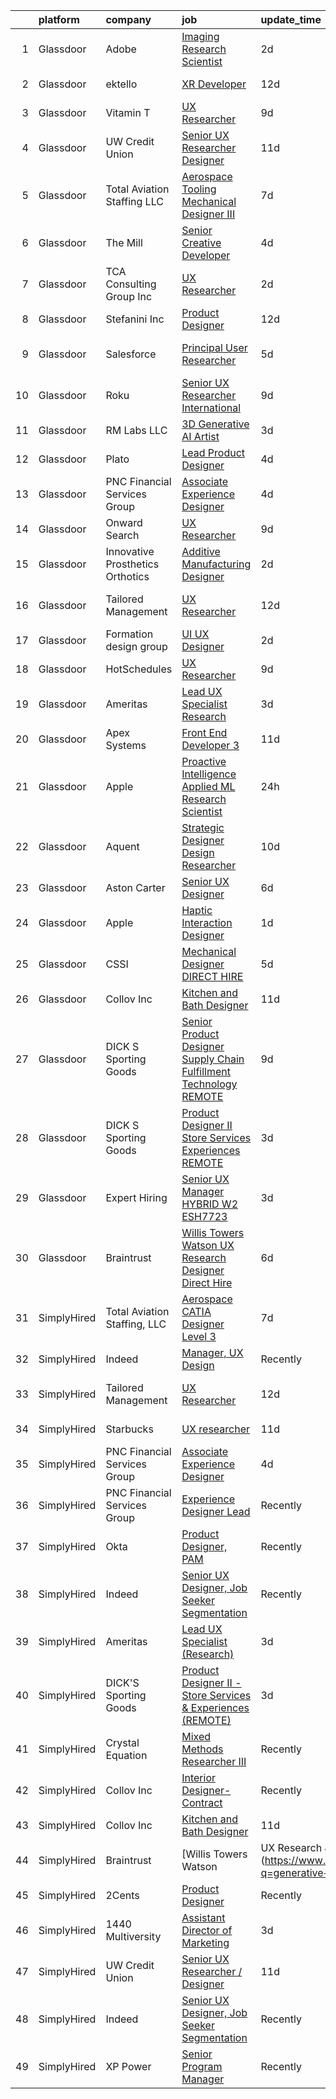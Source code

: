 

|    | platform    | company                            | job                                                                                                                                                                                                                                                                                                                                                                                                                                                                                                                                                                                                                                                                                                                                                                                                                                                                                                                                                                                                                                                                                                                                                                                                                                                                                                                                                                                                       | update_time   | location                       |
|---:|:------------|:-----------------------------------|:----------------------------------------------------------------------------------------------------------------------------------------------------------------------------------------------------------------------------------------------------------------------------------------------------------------------------------------------------------------------------------------------------------------------------------------------------------------------------------------------------------------------------------------------------------------------------------------------------------------------------------------------------------------------------------------------------------------------------------------------------------------------------------------------------------------------------------------------------------------------------------------------------------------------------------------------------------------------------------------------------------------------------------------------------------------------------------------------------------------------------------------------------------------------------------------------------------------------------------------------------------------------------------------------------------------------------------------------------------------------------------------------------------|:--------------|:-------------------------------|
|  1 | Glassdoor   | Adobe                              | [Imaging Research Scientist](https://www.glassdoor.com/partner/jobListing.htm?pos=122&ao=1136043&s=58&guid=00000183c0bc4b289ddb04e66ad9a3df&src=GD_JOB_AD&t=SR&vt=w&cs=1_37c4c37f&cb=1665385909584&jobListingId=1008193514053&jrtk=3-0-1gf0boivti9hr801-1gf0boj0gi9gs800-f6d4fb90b11f2144-)                                                                                                                                                                                                                                                                                                                                                                                                                                                                                                                                                                                                                                                                                                                                                                                                                                                                                                                                                                                                                                                                                                               | 2d            | Seattle, WA                    |
|  2 | Glassdoor   | ektello                            | [XR Developer](https://www.glassdoor.com/partner/jobListing.htm?pos=106&ao=1110586&s=58&guid=00000183c0bc4b289ddb04e66ad9a3df&src=GD_JOB_AD&t=SR&vt=w&ea=1&cs=1_1044a1c8&cb=1665385909583&jobListingId=1008165877095&cpc=F4EED0218A761C36&jrtk=3-0-1gf0boivti9hr801-1gf0boj0gi9gs800-9252e1383beff854--6NYlbfkN0CLjQmfy67UqlWxJvyH5uxFrQGBFL1cdeZdgq-fUlKTlikjnfIyJ3g14UIocJ4LupEUSH_i4Km79u8aPns5QGudzPpZihbyWjHT3MlPDQZx-NZRJ-kKyR8XI7O7980XhdMgDOg9XJsbhTU-TeVE4XKYiyHUODj3BRcNUGsJGACEaIaVv3AGx_D4LVO6oyW-jC-noUM5ZP9Bk77J2u-Prxu2YKDDuYHdVMLfB61odYYdIqd3k0hdTcycg9WXmn5v396wXMeqiLlUXuRkB5quYHjRE0zBwPwnRh4jtJQ-sz0zTkwU45Yi1rk2b28V0smLdHn55gs2aytlRBZHtUSpv7BZboNGbQ-Id3bwKhs8IfdQ3Yju4tdQ1L1yXost_G1kIqS5EbdvbAy-802bxm3NT7gJelSm3mOvzf2mFv6r8EdeTXi2r3FhaVwh3IHkCUUWylNAcvBLM5uTE_efEjl-oSGByZ7xvyQ6GSDXc-lydfTvH9GPky3q7oC-TRA83ft8rO5OiP7Na98-kbHkYtlH5G39tl0F5zzrrnkN4tNbxQRYdT_POnlHFaeqDBEAN0Cjmxe4uRMlk1jqTUH4n-sL8KJwac36Hy2CAcaksOE5TmXNX3CpH0zB0n-TcTBlDQwVsbmUU4ZXDKZKhmfSwf1esXwEb8d86UasNH4%3D)                                                                                                                                                                                                                                                                                                                                                                                     | 12d           | New York, NY                   |
|  3 | Glassdoor   | Vitamin T                          | [UX Researcher](https://www.glassdoor.com/partner/jobListing.htm?pos=109&ao=1110586&s=58&guid=00000183c0bc4b289ddb04e66ad9a3df&src=GD_JOB_AD&t=SR&vt=w&cs=1_9f13d9f8&cb=1665385909583&jobListingId=1008175259890&cpc=9908D8D4413DBB8A&jrtk=3-0-1gf0boivti9hr801-1gf0boj0gi9gs800-dd7580845842f070--6NYlbfkN0DMrcEu7yrtATojKJA7cEzGQ3FdRGWLh0CZQInL4ECGI6k5tN82kdM0cJmh4vC7GgjJJwI5rzDshuaxiqNJD81Zw3DA8EAi9K6BYsTzvNnMGmq623DCVPNYKFfUttEtnREU3rY_Qi7Y-H5aNTjLE6_JYKpwbOzbyeF_5oZ3ppALSfuYshaHRvU-w80pt4UYH5Y8eq5PvfYYpTDGsb2LW4GTqQhyILwjPT1i7t0DEjJSZwoozBTtWqM0vNYKVfPmGCYe5Avfs1_PaPKm8bgXcih55Kwl9uMxWNsQfmzjVbJsNFNTIKrb0jVhmGiOSgbj-62JcTR59Up9ea-TlYQm2T_c_87URPo8CkSIvgMV-ikSb4g3IM28wGpRvX7i0BXiR0iJgB1vCByLZ1uAGCQiWC0312hmMdwC2YSXRznlkdq9_dVk6ktc6jQfAG2lXyGK08GjcgDehnQ8XRiRRUnuPDryRRyKLg2Xx_UPPsJoJNeUOQ%3D%3D)                                                                                                                                                                                                                                                                                                                                                                                                                                                                                                                                                                           | 9d            | Cambridge, MA                  |
|  4 | Glassdoor   | UW Credit Union                    | [Senior UX Researcher   Designer](https://www.glassdoor.com/partner/jobListing.htm?pos=102&ao=1110586&s=58&guid=00000183c0bc4b289ddb04e66ad9a3df&src=GD_JOB_AD&t=SR&vt=w&cs=1_9df1d470&cb=1665385909582&jobListingId=1008167431830&cpc=6193B0C32834B022&jrtk=3-0-1gf0boivti9hr801-1gf0boj0gi9gs800-5b6c1cbcf56dad8f--6NYlbfkN0AU63H9uwDUTorMV5tE7tjdOhY5Vk5URx2VAQJgSQhP6gihrrVbwhDFP7HoAuPtJhq8zNBCj3EzwvSByoy4I7WKrUoaqgxh_ItHerODdkTtsoh4B1F2_tKIoVYJzk4sbKHtdT3l4K-0bbYYTkOwE3gq4_KA_ika2S9zOBosxz907iexNGlmLPBH2mo0fNOlmLmxHzidIBumHNKivGE_XuWEHoV-kuMgUfh-K7wv_Nppx5KR6iO-3HQmeerfO96xlaWamnOg6x57iwkvmT8p4jcIr7MSqvT5ryi9PXzEnyczKqp3RkX3v0SLJN2P9rsMdwSO4gFIhOz9-V9If8UANum6Ix7pXfllacuW_ztVkaDP-VRnj-qSulb7PFjR3dztnbjYFhMpk5zsGjSw0cvzMAz3ZU2IsL0VpLzX-q3_S6lRzUXXVv1_xd04JENFsJKK0yMiH_RhJlILNCZzU9D_vEzDztiKzLWvv3VAroowThmWLTeIAffmUCs0AfBW4UamUIv9Y6tmvByGDbyq1jZYnQo2NepV5l5rv2_PfmtBKdTexhwqRtD6AqOrIQ2ba7jd4f8xoJY7bRmDJ0Iy4sSU8m00Dy8CVKNNmmxz1lZuAJuhKRsMTbCUaFynOfLIIG9GM4jlW82W08-GHoDLYeUjthvxXNpXrTzfnBroelxxJUWq9V6rVt5hIv-dqEh8hoI5izuYDNXLpwK6Gf9P89TqCcj9erxPMx6JpJiXl-2tbPQSCg%3D%3D)                                                                                                                                                                                                                                                                                         | 11d           | Madison, WI                    |
|  5 | Glassdoor   | Total Aviation Staffing  LLC       | [Aerospace Tooling Mechanical Designer III](https://www.glassdoor.com/partner/jobListing.htm?pos=120&ao=1136043&s=58&guid=00000183c0bc4b289ddb04e66ad9a3df&src=GD_JOB_AD&t=SR&vt=w&ea=1&cs=1_9a70fc43&cb=1665385909584&jobListingId=1008178285821&jrtk=3-0-1gf0boivti9hr801-1gf0boj0gi9gs800-14916aebb381b6bd-)                                                                                                                                                                                                                                                                                                                                                                                                                                                                                                                                                                                                                                                                                                                                                                                                                                                                                                                                                                                                                                                                                           | 7d            | Macomb, MI                     |
|  6 | Glassdoor   | The Mill                           | [Senior Creative Developer](https://www.glassdoor.com/partner/jobListing.htm?pos=130&ao=1136043&s=58&guid=00000183c0bc4b289ddb04e66ad9a3df&src=GD_JOB_AD&t=SR&vt=w&ea=1&cs=1_5146fbef&cb=1665385909585&jobListingId=1008187777918&jrtk=3-0-1gf0boivti9hr801-1gf0boj0gi9gs800-25596ddad6d95f86-)                                                                                                                                                                                                                                                                                                                                                                                                                                                                                                                                                                                                                                                                                                                                                                                                                                                                                                                                                                                                                                                                                                           | 4d            | New York, NY                   |
|  7 | Glassdoor   | TCA Consulting Group Inc           | [UX Researcher](https://www.glassdoor.com/partner/jobListing.htm?pos=108&ao=1110586&s=58&guid=00000183c0bc4b289ddb04e66ad9a3df&src=GD_JOB_AD&t=SR&vt=w&ea=1&cs=1_7631dc40&cb=1665385909584&jobListingId=1008191866572&cpc=FB7E4A1762AE5BEC&jrtk=3-0-1gf0boivti9hr801-1gf0boj0gi9gs800-58e9fc601384b676--6NYlbfkN0Aobqe4mQdrTym_OyFCqzynb13PIBNU1hL0lnlL5gTMpN6pH52VqJXUalRLeDBbiOtm-T795uopP4mid7x0bzoLjTREhWAuCsl0HDwgo0NxxVr0VaHV_KE4h_OhC3Drg72oKTdeEgqxq7NJbAjtNRVtb7BvYUfwMnbfv_m1iQolSESJnK9EB-DlVPHueQG_aXpaN66bWaaieT9I2Oqj3su7wUxvLnqvLhkpL3EGeoUeiwN0S1C3mdEhPxYmS7SlrOd5GFUqybutL3If5Y9cWJ64uLg64YkLsnOgZ2efThyoy6qo7t3HfNM0lhlRMbxkyY7raf1GbgDSnee0AfFvZXyArtwD8LTuSRltKWdAktMcRTgiZbu2lFWOUZS7jmvIyuCX38cprtmLzukHd3WibDDiAwPiUD0Xz4VKfmSRrxzFd5RGRhjIU6RC7mJZdW_DDUOFYoSXHM-p9jOLC_nRoWtobXkN1WKImMrbN1SGHYmB7JQUuAAoEAQ8mSF2YIw5pf5lY18i_PbnuMHf0autzu6e)                                                                                                                                                                                                                                                                                                                                                                                                                                                                                                                                  | 2d            | New York, NY                   |
|  8 | Glassdoor   | Stefanini  Inc                     | [Product Designer](https://www.glassdoor.com/partner/jobListing.htm?pos=126&ao=1136043&s=58&guid=00000183c0bc4b289ddb04e66ad9a3df&src=GD_JOB_AD&t=SR&vt=w&cs=1_863e2509&cb=1665385909584&jobListingId=1008166585383&jrtk=3-0-1gf0boivti9hr801-1gf0boj0gi9gs800-ea6be0aa00185b4c-)                                                                                                                                                                                                                                                                                                                                                                                                                                                                                                                                                                                                                                                                                                                                                                                                                                                                                                                                                                                                                                                                                                                         | 12d           | Dearborn, MI                   |
|  9 | Glassdoor   | Salesforce                         | [Principal User Researcher](https://www.glassdoor.com/partner/jobListing.htm?pos=127&ao=1136043&s=58&guid=00000183c0bc4b289ddb04e66ad9a3df&src=GD_JOB_AD&t=SR&vt=w&cs=1_9fb3fb13&cb=1665385909585&jobListingId=1008182486626&jrtk=3-0-1gf0boivti9hr801-1gf0boj0gi9gs800-6e34674d59108af0-)                                                                                                                                                                                                                                                                                                                                                                                                                                                                                                                                                                                                                                                                                                                                                                                                                                                                                                                                                                                                                                                                                                                | 5d            | San Francisco, CA              |
| 10 | Glassdoor   | Roku                               | [Senior UX Researcher  International](https://www.glassdoor.com/partner/jobListing.htm?pos=123&ao=1136043&s=58&guid=00000183c0bc4b289ddb04e66ad9a3df&src=GD_JOB_AD&t=SR&vt=w&cs=1_8988a25b&cb=1665385909584&jobListingId=1008174998383&jrtk=3-0-1gf0boivti9hr801-1gf0boj0gi9gs800-34e8317bc039f4e8-)                                                                                                                                                                                                                                                                                                                                                                                                                                                                                                                                                                                                                                                                                                                                                                                                                                                                                                                                                                                                                                                                                                      | 9d            | San Jose, CA                   |
| 11 | Glassdoor   | RM Labs LLC                        | [3D Generative AI Artist](https://www.glassdoor.com/partner/jobListing.htm?pos=101&ao=1110586&s=58&guid=00000183c0bc4b289ddb04e66ad9a3df&src=GD_JOB_AD&t=SR&vt=w&ea=1&cs=1_1aca5c10&cb=1665385909583&jobListingId=1008190172064&cpc=C63BD00756FD6F58&jrtk=3-0-1gf0boivti9hr801-1gf0boj0gi9gs800-a101640b2a25769e--6NYlbfkN0DAwgduWqBP7ymGN-lTADpinz2i-23XbRAyg5ywqS-MDRMEPY4xgQIz3GME-UDiJJLBmqKVmKMsAF5-ZqxYJqQ4-XCnGNMWWXC8u0OiK-_kQL0XAZiviRYjP6kzoBeSgBD8YDk_SLyHKGQAAN-Nd0Fy3CyajKfYiX1OJoHfH8hCsRIa6Pu3XuKs1jaWJtgQSmQhV0jJUg6wed-K7w4cV_wFd4hlSomDSXt3AuBORzSHxUH2jX47njpr_AGk3T_RQ5au4eJfZIngJnnL9VFxkST6cXkkSN11UJ2aHAoy4MoOvnwtQzjqkgO0rz2kck0wbxIHQidGmcyyjzraIan53x_zojsW_q5D432ADuer5C3AupMAdsLba6nm787aBbqlPoUTKtWr6qEmJpbBAqpCq5OL5H-CREFbXPrRM0XwMj-AIuugBBmODTNAFSgrofVfA6Vg7J5e28JX1sKdmK5vWBfahIfiI1VYK_m6SPqZjOm925wjoPWP_HfLDrWYlBpxloa232cRfjUEJg%3D%3D)                                                                                                                                                                                                                                                                                                                                                                                                                                                                                                                            | 3d            | New York, NY                   |
| 12 | Glassdoor   | Plato                              | [Lead Product Designer](https://www.glassdoor.com/partner/jobListing.htm?pos=124&ao=1136043&s=58&guid=00000183c0bc4b289ddb04e66ad9a3df&src=GD_JOB_AD&t=SR&vt=w&ea=1&cs=1_6a4df3c2&cb=1665385909584&jobListingId=1008186687058&jrtk=3-0-1gf0boivti9hr801-1gf0boj0gi9gs800-dc6289faee6fb0a4-)                                                                                                                                                                                                                                                                                                                                                                                                                                                                                                                                                                                                                                                                                                                                                                                                                                                                                                                                                                                                                                                                                                               | 4d            | Remote                         |
| 13 | Glassdoor   | PNC Financial Services Group       | [Associate Experience Designer](https://www.glassdoor.com/partner/jobListing.htm?pos=118&ao=1136043&s=58&guid=00000183c0bc4b289ddb04e66ad9a3df&src=GD_JOB_AD&t=SR&vt=w&cs=1_6cf76112&cb=1665385909584&jobListingId=1008185542548&jrtk=3-0-1gf0boivti9hr801-1gf0boj0gi9gs800-7ef548c64bb2f1c5-)                                                                                                                                                                                                                                                                                                                                                                                                                                                                                                                                                                                                                                                                                                                                                                                                                                                                                                                                                                                                                                                                                                            | 4d            | Home, PA                       |
| 14 | Glassdoor   | Onward Search                      | [UX Researcher](https://www.glassdoor.com/partner/jobListing.htm?pos=110&ao=1110586&s=58&guid=00000183c0bc4b289ddb04e66ad9a3df&src=GD_JOB_AD&t=SR&vt=w&cs=1_b51156f4&cb=1665385909585&jobListingId=1008173616012&cpc=654405A9B1E0A9F5&jrtk=3-0-1gf0boivti9hr801-1gf0boj0gi9gs800-18e3b5d00dface2e--6NYlbfkN0B7YoEZZ2QAGDyEGGmBPAUWSHc1Mt3sMCn9FehKcWA3w_VDwJqndrDEij97Rt4iP_U3rcoJzyfj7NlOrxrfz32eftTtUNX2_qY4mA5efKCiN9Ir1PQNIVBkNJEujkpFyfMcK_zFopNpt8OAGgv811cmqiGPTn1tULD8SpqkBbCXJt2fkMRwjEMtt3BRLS1SSdplwKyfHUsTr-uJLZ7KZJT92Ho45qu4Xo-eBgEzvrVYbGNR_JZcNSD77_0FNzBpX1LEEJnVJPbPlmme4oYM5vJeHB-rf9lp6_EtEkjJ_YvvenGae6XVdEpEQuvNEwDIlrmQbP2y8huXVtGBLNAbU5h4TQ01pw8Va2DZRYoiiEOsM_rNeIuRN1y-ODVrdeOBsg5MD-6F7DgMBKCRa44TCYqdEB5VmXAQpJwSOw6vvQ0Za-DOJAEiMOTbkMO0k6U8Muv7H2lzpyGvTRTw-ktm7f3pYrMnxOsuMMCvIfi06bXSRKybYoXIxkS-SAYmnSZUvKIthqDBk5Lc1BUquakclHv7nZfT6Zlsq6P7zL5bhdEBA6VgQR4noWdT8Kn1kIwVRDUHmC2SCiIDyEM8xb1wtBo05fUf5Dl7D_PrTadrV-4gFyF0Or9FnvJ2l3v_GYvrTJQHTtPJfNCRg08_9dOmFMMlTUA_D3NLUBS-RFmP-PKhJbC6YswzTLmvT8JSZuocBcBknYCgL5Qphoso3PmgGVYRbyNsJkM_ZltEBvbh_VI8Kx-2lI46PBOopCl5kojXlfjbRxVU1fArTh_JXR4VyJM6XaSp1Wz1Kj-qbNEvT1ZLQhFBgp8BWqZh0B2rdvuU-xju9UlVJL40LGMeW7WC8hoeCGCqO_mkH8emtP1qk38j9HCArP0X2PyheEGoZKehULP_Tc3R3MhPTXLvPEJtKCcxIwmq9aEPfN5t5GW7fbqdn2c__3-GCRrXo8rRY74bInuecItSB-uYYk_-y_r-gFtbZ_WRU4kYE766BVWabxplzjdEmPgVd8Goq-uWMWGjHyi5XJ4IdHXA_gbHiK9-aFCC)       | 9d            | California                     |
| 15 | Glassdoor   | Innovative Prosthetics   Orthotics | [Additive Manufacturing Designer](https://www.glassdoor.com/partner/jobListing.htm?pos=125&ao=1136043&s=58&guid=00000183c0bc4b289ddb04e66ad9a3df&src=GD_JOB_AD&t=SR&vt=w&ea=1&cs=1_d36a008f&cb=1665385909584&jobListingId=1008193419594&jrtk=3-0-1gf0boivti9hr801-1gf0boj0gi9gs800-6370a444aaa8d052-)                                                                                                                                                                                                                                                                                                                                                                                                                                                                                                                                                                                                                                                                                                                                                                                                                                                                                                                                                                                                                                                                                                     | 2d            | Hastings, NE                   |
| 16 | Glassdoor   | Tailored Management                | [UX Researcher](https://www.glassdoor.com/partner/jobListing.htm?pos=104&ao=1110586&s=58&guid=00000183c0bc4b289ddb04e66ad9a3df&src=GD_JOB_AD&t=SR&vt=w&ea=1&cs=1_5cc92812&cb=1665385909583&jobListingId=1008165611561&cpc=56C4EA4A1A191A49&jrtk=3-0-1gf0boivti9hr801-1gf0boj0gi9gs800-ebbf7cb785340ff0--6NYlbfkN0DI_pqscLjs9LkB0jlO39g2s8RE9SCHTdataN4HV1TulJDP_FJlrdaEAmOIelCggjJ9JIMQViELbqFJysVw2bYJCuEXtMEw6dMQNNOQVyIp8OYul8IhpVKs9vFrjK1VP4TL0x0AyVE4LxRPr54mdEIZH9L1_Wf2l64sqeb7hyoc3G_4s_skSr2DE3ak-MpMhgwiwygfHb1ALt-TTdyhSPXjyGJVz96SYQ8XyFONsihDmW-FrIJOD8hnPQRJqlI0uqh50jbjaUPvR4pVJ3h3T_5u_FQvCei1I7Mx6Ig9v5Akj0F3AifC9bfbFCY57wvBV8HMrTuCfOUJ4JHJ0JCdJUZQ8_1fRYmBj0zdSbDUxD49j1rnj_aJ_ePELJdo6103xqt_bC5jlIBVshrYvOSR58U8PGCOIlrej17tE7mjU48SU706gEoVsZUY9Q8lAakOhzbJz4o_T1SNPCmxwuUn_4zbS_3TJ2PSljdjYUdIx7JmsNjtGON0ZD1Wcggf6FMssRNbG20WQsu-qcEIRvVE7OCU)                                                                                                                                                                                                                                                                                                                                                                                                                                                                                                                                  | 12d           | Los Angeles, CA                |
| 17 | Glassdoor   | Formation design group             | [UI UX Designer](https://www.glassdoor.com/partner/jobListing.htm?pos=119&ao=1136043&s=58&guid=00000183c0bc4b289ddb04e66ad9a3df&src=GD_JOB_AD&t=SR&vt=w&ea=1&cs=1_91e35775&cb=1665385909584&jobListingId=1008192797250&jrtk=3-0-1gf0boivti9hr801-1gf0boj0gi9gs800-72e0019f053ebf1e-)                                                                                                                                                                                                                                                                                                                                                                                                                                                                                                                                                                                                                                                                                                                                                                                                                                                                                                                                                                                                                                                                                                                      | 2d            | Atlanta, GA                    |
| 18 | Glassdoor   | HotSchedules                       | [UX Researcher](https://www.glassdoor.com/partner/jobListing.htm?pos=129&ao=1136043&s=58&guid=00000183c0bc4b289ddb04e66ad9a3df&src=GD_JOB_AD&t=SR&vt=w&cs=1_04587d5e&cb=1665385909585&jobListingId=1008175112768&jrtk=3-0-1gf0boivti9hr801-1gf0boj0gi9gs800-c82e1df611613a9b-)                                                                                                                                                                                                                                                                                                                                                                                                                                                                                                                                                                                                                                                                                                                                                                                                                                                                                                                                                                                                                                                                                                                            | 9d            | Remote                         |
| 19 | Glassdoor   | Ameritas                           | [Lead UX Specialist  Research ](https://www.glassdoor.com/partner/jobListing.htm?pos=103&ao=1110586&s=58&guid=00000183c0bc4b289ddb04e66ad9a3df&src=GD_JOB_AD&t=SR&vt=w&cs=1_eca08119&cb=1665385909583&jobListingId=1008189254395&cpc=FD1C1DA32C38CFA7&jrtk=3-0-1gf0boivti9hr801-1gf0boj0gi9gs800-9f3bfb34d371db2f--6NYlbfkN0CKAn8Ne3arQi1Mh5qwjYsG5lwTL_pp_IkpGjXO6EXKyMeE2PULXRCuAYt4GuNIHY84XQnxzM_tntGk4JZgBdTCaSVgBKe0au9GQf80jKnZP9_SIMBU-bCfCbbWqYvP4fDfq0RugEFO3_kPxnO8HEARPysbrklI-05d1OsuowsKKP2QVLsBIfStR9lJezeO0iNH0Q_C0jxrKxrT1nDwpOd2qq7lKwe9LTBFxCgOqtXPQFvirC2XIo3zMIXw-fA7O3ZtxYTlO99o1zOLNJAaO248PzGKspyLhGCdWBmDLbdGNn7QWPWlRVd5JMOjZ7jB9yeq2jDPzh67WAee4Eg8yau0CoxqnW4_opl1wjCgcNQVKwtifW5p3qo1FjyzmOCrB6Ynoz1uXggsaGgZivlixyozdC2BFRrVVfd5Igxk7aoH1gCVlf-7dUYycJFc7ilsNZ37_moQVcAvMQbU-4Oef1ZIUJ5WKD2ot37IsjBQQ0P2t0dJx0f68wD2Irt7CUia96KteRW19X-rY6HrM9KJni2LX8bcx0-16WznWHhS-3eGr2Vz_sKlSvJg)                                                                                                                                                                                                                                                                                                                                                                                                                                                                                       | 3d            | Remote                         |
| 20 | Glassdoor   | Apex Systems                       | [Front End Developer 3](https://www.glassdoor.com/partner/jobListing.htm?pos=113&ao=1110586&s=58&guid=00000183c0bc4b289ddb04e66ad9a3df&src=GD_JOB_AD&t=SR&vt=w&ea=1&cs=1_bf2b9b0e&cb=1665385909584&jobListingId=1008168488498&cpc=3BA4CE39D5B5DEF5&jrtk=3-0-1gf0boivti9hr801-1gf0boj0gi9gs800-92e55a2f122e5fb0--6NYlbfkN0DqWjE27Bj7wQp7zwejGyju2OyxUuq4SEucXSyN07WCWejYvQmJsgF2DYF8Y-TYieCC7JkKTw9vDK7l5IyEI23r9A0au7IyoX07E2SdMJUMHx1yieCg72T1y_lv3-MnTbG28YJRE1LYkbH7rTuKjEVz0AU-Vmqcw-iprmfEb9XWLonCHghnzcsP8d5yfrwCrjck1FYALKKV4UwHb0r6UFvDkqELTU6Q9k-7iNJdoQ2wzEjOnHQuooxcz7g1Kvc5IO0_JtZNH9exfLs2Dxii0qHzd7YTUM_Xh9Xt_J8YfHrFZtvoGqVe_KCkiPZYzQXcB-pnKddqELqOgCDDihwdDQ4Iu8x6BsnHpvGV1-cWfLBkkNdnHyISmOKwVyjLrQEIPRmrycaYblWScskTL1CfccrZDl4WNe5Z7GxmD7EVZRrAGxobuTlHkX4WAHAroZ7J7B3tLOW1OlpCG9YdGx0aJkPxCuWzZ5jwHrx3ZZncsitpEFZR6_fvTSPbYnmEc3HRX6jbuZEa7j-TlTeIwUULlApb77DrCS9x1EOyvVbT0deROeT0xhNcx9m9LDn-Z9jEPCoOmx3pwbfeQJQqBAn2IezbgXtYZmu3B00PeRaF3mZEHpQ93iYjLQi1Zhem3s_-ZRJpEjhhjfxt9zvAq2zi3Gfk)                                                                                                                                                                                                                                                                                                                                                                                          | 11d           | New York, NY                   |
| 21 | Glassdoor   | Apple                              | [Proactive Intelligence  Applied ML Research Scientist](https://www.glassdoor.com/partner/jobListing.htm?pos=115&ao=1136043&s=58&guid=00000183c0bc4b289ddb04e66ad9a3df&src=GD_JOB_AD&t=SR&vt=w&cs=1_dd5e2afc&cb=1665385909584&jobListingId=1008194655301&jrtk=3-0-1gf0boivti9hr801-1gf0boj0gi9gs800-362bba19e9b444c0-)                                                                                                                                                                                                                                                                                                                                                                                                                                                                                                                                                                                                                                                                                                                                                                                                                                                                                                                                                                                                                                                                                    | 24h           | Cupertino, CA                  |
| 22 | Glassdoor   | Aquent                             | [Strategic Designer   Design Researcher](https://www.glassdoor.com/partner/jobListing.htm?pos=105&ao=1110586&s=58&guid=00000183c0bc4b289ddb04e66ad9a3df&src=GD_JOB_AD&t=SR&vt=w&cs=1_80d6dd33&cb=1665385909583&jobListingId=1008172136132&cpc=9908D8D4413DBB8A&jrtk=3-0-1gf0boivti9hr801-1gf0boj0gi9gs800-526f85ef8b289620--6NYlbfkN0DMrcEu7yrtATojKJA7cEzGQ3FdRGWLh0CZQInL4ECGI9gD0Wolx9R2EDT7B77c2cQJZ-OMjzISd-nA_4Sf8MqlWNx63MR_VC1OTbDep_D2q5i-PlnHdaWZYBMM7qoTiits8rfieX8ALrwVffjdv26SsMGPwyMonCl5a5bgsaWzMix2V7P67xFRcQHSg7UYNha7KfcDQHcN_qbzhg3HlZSi0rJ2tEiqYom3MrNTnbHfZLtwkh6s5C9VKfMiFGIm6hkPGeQIYDs20lFOHdm-Su8XwausO3EBJlQOwme923LBIZv498o5zQfRC8J26-abADmEi4M7Ss_AYs0M3PJ7cfK-Y8r5SR1xaKRJaI1TzsJlqxAnsEjyO5lEW4ZcJROBQJhp4knNB5XhIV4K2_V6LeV7FbtYktEyjd0H_0Fgcc9BTb7zNqEJoHH0SEu-tcLTTkmEB_ii8q_kN55k2r69Vkmy8vmVOe2ekF0%3D)                                                                                                                                                                                                                                                                                                                                                                                                                                                                                                                                                                | 10d           | Remote                         |
| 23 | Glassdoor   | Aston Carter                       | [Senior UX Designer](https://www.glassdoor.com/partner/jobListing.htm?pos=107&ao=1110586&s=58&guid=00000183c0bc4b289ddb04e66ad9a3df&src=GD_JOB_AD&t=SR&vt=w&ea=1&cs=1_74f4a769&cb=1665385909583&jobListingId=1008182366578&cpc=9908D8D4413DBB8A&jrtk=3-0-1gf0boivti9hr801-1gf0boj0gi9gs800-ec78684d0691acec--6NYlbfkN0ChYVx_I3yfZ_JDY3EFoivtqvi_stwnZ_kRt8Dowt_l_d1ydueao4NEv8X4QANiVn_JvQWx5kq1VDrkN5KunIau1O7nZrxPlHAkOUlHSC-02UJyte9LKmcwnqk-ZK8lUXinb0QhVAgxRbNCaV-rcJvYxKQhLdnnwoOopLUdP4iGAeoFXL5ZinjJpiMpnU_hoorWLJ8MSrIOiP3TfkRZ_CIBk1LS5M5mrWqq7qgtlLGyIHg27wgODvAG7_mPApBUX_Md0TSWka6Fsr1FrAHwPPIZLAFVP-tCM22CSFm1OmT0BoMzZ6Fbei61xvnrhgx0qnWYltgzZ7j8bpy5rLWdnYHRTz25xyRSL12FDacl7Qz1fGKVpF_obFdXImS5ItKw6f7_CqwpNT_PpHKFh6HCd7JlTOct8kkNbEL5AVtmRACVYl5gIeI3VuSuujT3mq8FpxCFuw94h7Fm9huBH_LNWxNRyMCDs7otwCE-8oLnksfE_n9G3h6bg4d5yz0WXB_fiISiKrWgM4u09os9WUkDrxKv3Ozv3bqHWl6jCjcjJBQl2IMcI02TAOQBDlp7f3HloUafSDeKgDdJKmwoff-il8DHe2FMba-0DxfuiGJxV1lF1hWnoyd4vlJ4Dz2CCiiuk5-FRjrdr47bo8dPqnwGjGFqiwV1Ux9ifEZLzh9mr32er3oL5uk5vwLzbxwty0m-5UmNcftcWkjw87WwwedjHlsosDWihQjmJl38LuCyBugo8t0TYKJzdmhGv3-cNZ2TYgTtD4i7s2tpSBBzQyjtE6R-iGyRot93yMCic8YCz-8-KmuppUdvQZWpvorLfCRlUP7bws5OOzW_OFCmbG3j0QKRDzw6M6mGkOdi1pJvsS4CC3Pdjrw1yJeiB8ixIwj3GQjUMTrLTXBpgdWJOSl0bZ0gKfzMJTi-eV5dsyIub7PCtC6t-6hAG_o1-y1AJnjCyK-I3zvha38pn2A-YrOTPE5enfsS4_IBClFop3gRKr2lyjdL9yji7vQZIqaHdyKSIt93QTcZ-bVexA%3D%3D) | 6d            | New York, NY                   |
| 24 | Glassdoor   | Apple                              | [Haptic Interaction Designer](https://www.glassdoor.com/partner/jobListing.htm?pos=111&ao=1136043&s=58&guid=00000183c0bc4b289ddb04e66ad9a3df&src=GD_JOB_AD&t=SR&vt=w&cs=1_57654719&cb=1665385909584&jobListingId=1008194448359&jrtk=3-0-1gf0boivti9hr801-1gf0boj0gi9gs800-7fe2a3086f2b358e-)                                                                                                                                                                                                                                                                                                                                                                                                                                                                                                                                                                                                                                                                                                                                                                                                                                                                                                                                                                                                                                                                                                              | 1d            | Cupertino, CA                  |
| 25 | Glassdoor   | CSSI                               | [Mechanical Designer  DIRECT HIRE ](https://www.glassdoor.com/partner/jobListing.htm?pos=121&ao=1136043&s=58&guid=00000183c0bc4b289ddb04e66ad9a3df&src=GD_JOB_AD&t=SR&vt=w&ea=1&cs=1_abc00af9&cb=1665385909584&jobListingId=1008183602925&jrtk=3-0-1gf0boivti9hr801-1gf0boj0gi9gs800-9ae28eb30cdb8550-)                                                                                                                                                                                                                                                                                                                                                                                                                                                                                                                                                                                                                                                                                                                                                                                                                                                                                                                                                                                                                                                                                                   | 5d            | Macomb, MI                     |
| 26 | Glassdoor   | Collov Inc                         | [Kitchen and Bath Designer](https://www.glassdoor.com/partner/jobListing.htm?pos=114&ao=1136043&s=58&guid=00000183c0bc4b289ddb04e66ad9a3df&src=GD_JOB_AD&t=SR&vt=w&ea=1&cs=1_620cfe6d&cb=1665385909584&jobListingId=1008168685493&jrtk=3-0-1gf0boivti9hr801-1gf0boj0gi9gs800-87d33d239c08692f-)                                                                                                                                                                                                                                                                                                                                                                                                                                                                                                                                                                                                                                                                                                                                                                                                                                                                                                                                                                                                                                                                                                           | 11d           | Remote                         |
| 27 | Glassdoor   | DICK S Sporting Goods              | [Senior Product Designer   Supply Chain   Fulfillment Technology  REMOTE ](https://www.glassdoor.com/partner/jobListing.htm?pos=128&ao=1136043&s=58&guid=00000183c0bc4b289ddb04e66ad9a3df&src=GD_JOB_AD&t=SR&vt=w&cs=1_bdb1609a&cb=1665385909585&jobListingId=1008175368306&jrtk=3-0-1gf0boivti9hr801-1gf0boj0gi9gs800-8064908a0b6ce9fa-)                                                                                                                                                                                                                                                                                                                                                                                                                                                                                                                                                                                                                                                                                                                                                                                                                                                                                                                                                                                                                                                                 | 9d            | Coraopolis, PA                 |
| 28 | Glassdoor   | DICK S Sporting Goods              | [Product Designer II   Store Services   Experiences  REMOTE ](https://www.glassdoor.com/partner/jobListing.htm?pos=116&ao=1136043&s=58&guid=00000183c0bc4b289ddb04e66ad9a3df&src=GD_JOB_AD&t=SR&vt=w&cs=1_737bc869&cb=1665385909584&jobListingId=1008190245891&jrtk=3-0-1gf0boivti9hr801-1gf0boj0gi9gs800-c1d745ea5971dbc9-)                                                                                                                                                                                                                                                                                                                                                                                                                                                                                                                                                                                                                                                                                                                                                                                                                                                                                                                                                                                                                                                                              | 3d            | Coraopolis, PA                 |
| 29 | Glassdoor   | Expert Hiring                      | [Senior UX Manager HYBRID  W2  ESH7723](https://www.glassdoor.com/partner/jobListing.htm?pos=112&ao=1110586&s=58&guid=00000183c0bc4b289ddb04e66ad9a3df&src=GD_JOB_AD&t=SR&vt=w&ea=1&cs=1_8073304a&cb=1665385909584&jobListingId=1008189895339&cpc=47CFDC01B3F81FAC&jrtk=3-0-1gf0boivti9hr801-1gf0boj0gi9gs800-a4020a57b002f9cb--6NYlbfkN0Bf2f-4U936TxvFb4B-5UK4I-XgW_8PCIuPs5Qt2CcMU57tT3NHW8KCaDM8eHa1pj2Z_RwQIkcpvae7QyCkiivHnWrnyVLf3AGkoPrZ_8I3g6OFS3-3nbq4PKckMFupywx8fnCxTkfrmNH1B9VCXTob26PK17UNNKRCEX_40Rl-ssdgFnKJvPEhUZCnTpkTL7TsyfH_REihvUXX15F8cQ_wnpA46hjiw8pFIICA8_miDvmRf0J61zSc68Ai3omqDBcLppV0k6y3l5f7GVeWBPauqRznEbJ-IUJTeRZ7fxDAWAa-x_ojfaQtQkgzU1jz5CKc9gHaK1l7_mhMZhJtJLCibqmVcHDQY6269wsB8OYqyNgIgOp7DYaf47ftGuHadgx1AhVNTVml8T05cN5p7gNN5UWIDeSzOi9vCXdCE76FQ55QQyGQJHcZlcL3s1pZx4pEPJ0WvS5G25JIQV1P5Eprw78WIoriHo_8HnH5461vom4sHnnBlvEuW9s2o_g4sO_8rIfxvm0yyg%3D%3D)                                                                                                                                                                                                                                                                                                                                                                                                                                                                                                              | 3d            | Newark, DE                     |
| 30 | Glassdoor   | Braintrust                         | [Willis Towers Watson   UX Research   Designer   Direct Hire](https://www.glassdoor.com/partner/jobListing.htm?pos=117&ao=1136043&s=58&guid=00000183c0bc4b289ddb04e66ad9a3df&src=GD_JOB_AD&t=SR&vt=w&ea=1&cs=1_a073064a&cb=1665385909584&jobListingId=1008181343250&jrtk=3-0-1gf0boivti9hr801-1gf0boj0gi9gs800-8d785c75ad7a2c40-)                                                                                                                                                                                                                                                                                                                                                                                                                                                                                                                                                                                                                                                                                                                                                                                                                                                                                                                                                                                                                                                                         | 6d            | San Francisco, CA              |
| 31 | SimplyHired | Total Aviation Staffing, LLC       | [Aerospace CATIA Designer Level 3](https://www.simplyhired.com/job/O_1KrHTD58eTlIA1AqhI4Mujxy2jD3j3kQPQdC6htVhT8B8eWjAyPg?q=generative+designer)                                                                                                                                                                                                                                                                                                                                                                                                                                                                                                                                                                                                                                                                                                                                                                                                                                                                                                                                                                                                                                                                                                                                                                                                                                                          | 7d            | San Francisco, CA +7 locations |
| 32 | SimplyHired | Indeed                             | [Manager, UX Design](https://www.simplyhired.com/job/Bq589sK4IRMfwF5-KARscZ6LsNo2I05ZrwbHgWV1WMmQn8wB-Cg3yw?q=generative+designer)                                                                                                                                                                                                                                                                                                                                                                                                                                                                                                                                                                                                                                                                                                                                                                                                                                                                                                                                                                                                                                                                                                                                                                                                                                                                        | Recently      | United States                  |
| 33 | SimplyHired | Tailored Management                | [UX Researcher](https://www.simplyhired.com/job/co4w1TaXa6yR06DRcUqvhrT3J_OAojA3Asvwdzmi0wxoRrWd4pt0jw?q=generative+designer)                                                                                                                                                                                                                                                                                                                                                                                                                                                                                                                                                                                                                                                                                                                                                                                                                                                                                                                                                                                                                                                                                                                                                                                                                                                                             | 12d           | Los Angeles, CA                |
| 34 | SimplyHired | Starbucks                          | [UX researcher](https://www.simplyhired.com/job/L3eZ07EXB9BWC3ppeAk9Fofw4v47QCevLQs78mA3ml2poP1Qe36DGg?q=generative+designer)                                                                                                                                                                                                                                                                                                                                                                                                                                                                                                                                                                                                                                                                                                                                                                                                                                                                                                                                                                                                                                                                                                                                                                                                                                                                             | 11d           | United States                  |
| 35 | SimplyHired | PNC Financial Services Group       | [Associate Experience Designer](https://www.simplyhired.com/job/z5k48jWLXjn5tZbMv3M6TF4u0GYDxiBNFFRCTEggcEHIG160egaARw?q=generative+designer)                                                                                                                                                                                                                                                                                                                                                                                                                                                                                                                                                                                                                                                                                                                                                                                                                                                                                                                                                                                                                                                                                                                                                                                                                                                             | 4d            | Pittsburgh, PA +1 location     |
| 36 | SimplyHired | PNC Financial Services Group       | [Experience Designer Lead](https://www.simplyhired.com/job/SimQ04bIhm306vekuVDKjcCrZe-DqfSFRQAUEH9DeGksCzVd-dRxhQ?q=generative+designer)                                                                                                                                                                                                                                                                                                                                                                                                                                                                                                                                                                                                                                                                                                                                                                                                                                                                                                                                                                                                                                                                                                                                                                                                                                                                  | Recently      | Pittsburgh, PA                 |
| 37 | SimplyHired | Okta                               | [Product Designer, PAM](https://www.simplyhired.com/job/Xz2JOYe_NHv86JW_xAMXGeZ60a5BFdVSuT_IK2J8YvVTcrobMqBKYA?q=generative+designer)                                                                                                                                                                                                                                                                                                                                                                                                                                                                                                                                                                                                                                                                                                                                                                                                                                                                                                                                                                                                                                                                                                                                                                                                                                                                     | Recently      | San Francisco, CA              |
| 38 | SimplyHired | Indeed                             | [Senior UX Designer, Job Seeker Segmentation](https://www.simplyhired.com/job/zUgRgSHf6CQNTWaw35UvyNC8Jr52b-Skmp6loYaOwDf2yEL5z4vazA?q=generative+designer)                                                                                                                                                                                                                                                                                                                                                                                                                                                                                                                                                                                                                                                                                                                                                                                                                                                                                                                                                                                                                                                                                                                                                                                                                                               | Recently      | San Francisco, CA +4 locations |
| 39 | SimplyHired | Ameritas                           | [Lead UX Specialist (Research)](https://www.simplyhired.com/job/zG3ZQ7QFVSARPuYf3rtd7mQGJXHk6gYgSgfRr5CUVxzoNXzwBXsJZQ?q=generative+designer)                                                                                                                                                                                                                                                                                                                                                                                                                                                                                                                                                                                                                                                                                                                                                                                                                                                                                                                                                                                                                                                                                                                                                                                                                                                             | 3d            | Remote                         |
| 40 | SimplyHired | DICK'S Sporting Goods              | [Product Designer II - Store Services & Experiences (REMOTE)](https://www.simplyhired.com/job/Qslbnk40FhJ1BwFqut3DfcAQcclEQ2lKMZf3oxJ4YIM4b1UDmuj_gQ?q=generative+designer)                                                                                                                                                                                                                                                                                                                                                                                                                                                                                                                                                                                                                                                                                                                                                                                                                                                                                                                                                                                                                                                                                                                                                                                                                               | 3d            | Coraopolis, PA                 |
| 41 | SimplyHired | Crystal Equation                   | [Mixed Methods Researcher III](https://www.simplyhired.com/job/mMsMdI35bayj3GBQ1kLZ3L-4yrnndZOxBF6GfhCYdmW5NPPeX59d_A?q=generative+designer)                                                                                                                                                                                                                                                                                                                                                                                                                                                                                                                                                                                                                                                                                                                                                                                                                                                                                                                                                                                                                                                                                                                                                                                                                                                              | Recently      | Menlo Park, CA                 |
| 42 | SimplyHired | Collov Inc                         | [Interior Designer-Contract](https://www.simplyhired.com/job/BWulXfwm_DajYkRoVR_cHEZ0YAw0ZzUYn4k1ZR9ZbVk7SbJZhkaf0Q?q=generative+designer)                                                                                                                                                                                                                                                                                                                                                                                                                                                                                                                                                                                                                                                                                                                                                                                                                                                                                                                                                                                                                                                                                                                                                                                                                                                                | Recently      | Remote                         |
| 43 | SimplyHired | Collov Inc                         | [Kitchen and Bath Designer](https://www.simplyhired.com/job/yL39tDldFut8Lmnozw_nh2PjvsEeBhst1eXuuTxdtcL3qn0zopSLMQ?q=generative+designer)                                                                                                                                                                                                                                                                                                                                                                                                                                                                                                                                                                                                                                                                                                                                                                                                                                                                                                                                                                                                                                                                                                                                                                                                                                                                 | 11d           | Remote                         |
| 44 | SimplyHired | Braintrust                         | [Willis Towers Watson | UX Research & Designer - Direct Hire](https://www.simplyhired.com/job/BfZmWagnEt3HOCbuBRXfmPI7THl8JLcRzluo1ROCcH2NfMmj1xnIeg?q=generative+designer)                                                                                                                                                                                                                                                                                                                                                                                                                                                                                                                                                                                                                                                                                                                                                                                                                                                                                                                                                                                                                                                                                                                                                                                                                               | 6d            | San Francisco, CA              |
| 45 | SimplyHired | 2Cents                             | [Product Designer](https://www.simplyhired.com/job/hfDbNr8nE59mZFMKpfn6QfxbSTb1dwOOakE4x9PO6RQwDAuXGUzsaw?q=generative+designer)                                                                                                                                                                                                                                                                                                                                                                                                                                                                                                                                                                                                                                                                                                                                                                                                                                                                                                                                                                                                                                                                                                                                                                                                                                                                          | Recently      | Remote                         |
| 46 | SimplyHired | 1440 Multiversity                  | [Assistant Director of Marketing](https://www.simplyhired.com/job/pXtdIG1oXZXel-tcMpkP_IElWOCVHUVsbgoLj2a-x723C37hLZDrxQ?q=generative+designer)                                                                                                                                                                                                                                                                                                                                                                                                                                                                                                                                                                                                                                                                                                                                                                                                                                                                                                                                                                                                                                                                                                                                                                                                                                                           | 3d            | Santa Cruz, CA +1 location     |
| 47 | SimplyHired | UW Credit Union                    | [Senior UX Researcher / Designer](https://www.simplyhired.com/job/fan7Ko4X7PM0bGVsx3HklRDy9pfoUm9RnD5M-9Tzu_zep_bB1t3QfQ?q=generative+designer)                                                                                                                                                                                                                                                                                                                                                                                                                                                                                                                                                                                                                                                                                                                                                                                                                                                                                                                                                                                                                                                                                                                                                                                                                                                           | 11d           | Madison, WI                    |
| 48 | SimplyHired | Indeed                             | [Senior UX Designer, Job Seeker Segmentation](https://www.simplyhired.com/job/zUgRgSHf6CQNTWaw35UvyNC8Jr52b-Skmp6loYaOwDf2yEL5z4vazA?q=generative+designer)                                                                                                                                                                                                                                                                                                                                                                                                                                                                                                                                                                                                                                                                                                                                                                                                                                                                                                                                                                                                                                                                                                                                                                                                                                               | Recently      | San Francisco, CA              |
| 49 | SimplyHired | XP Power                           | [Senior Program Manager](https://www.simplyhired.com/job/EC0RU7ViPjBJGP-wgDcrO2ITOQLpPUk21WGqXBRDjGTJARlkp9Zz0A?q=generative+designer)                                                                                                                                                                                                                                                                                                                                                                                                                                                                                                                                                                                                                                                                                                                                                                                                                                                                                                                                                                                                                                                                                                                                                                                                                                                                    | Recently      | Gloucester, MA                 |